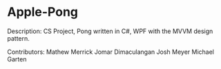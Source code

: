 # Apple-Pong
Description:
  CS Project, Pong written in C#, WPF with the MVVM design pattern.

Contributors:
  Mathew Merrick
  Jomar Dimaculangan
  Josh Meyer
  Michael Garten
